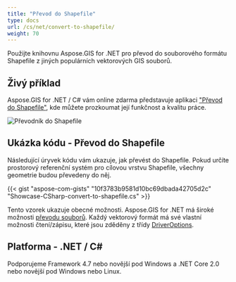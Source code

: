 ```yaml
---
title: "Převod do Shapefile"
type: docs
url: /cs/net/convert-to-shapefile/
weight: 70
---
```


Použijte knihovnu Aspose.GIS for .NET pro převod do souborového formátu Shapefile z jiných populárních vektorových GIS souborů.

## **Živý příklad**

Aspose.GIS for .NET / C# vám online zdarma představuje aplikaci ["Převod do Shapefile"](https://products.aspose.app/gis/conversion/convert-to-shapefile), kde můžete prozkoumat její funkčnost a kvalitu práce.

![ Převodník do Shapefile](conversion.png)

## **Ukázka kódu - Převod do Shapefile**

Následující úryvek kódu vám ukazuje, jak převést do Shapefile. Pokud určíte prostorový referenční systém pro cílovou vrstvu Shapefile, všechny geometrie budou převedeny do něj. 

{{< gist "aspose-com-gists" "10f3783b9581d10bc69dbada42705d2c" "Showcase-CSharp-convert-to-shapefile.cs" >}}

Tento vzorek ukazuje obecné možnosti. Aspose.GIS for .NET má široké možnosti [převodu souborů](https://docs.aspose.com/gis/net/vector-layers/). Každý vektorový formát má své vlastní možnosti čtení/zápisu, které jsou zděděny z třídy [DriverOptions](https://reference.aspose.com/gis/net/aspose.gis/driveroptions).

## **Platforma - .NET / C#**

Podporujeme Framework 4.7 nebo novější pod Windows a .NET Core 2.0 nebo novější pod Windows nebo Linux.
